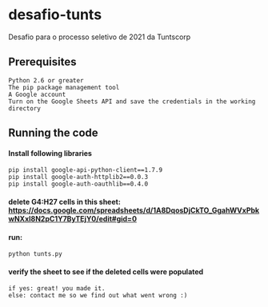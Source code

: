 # desafio-tunts
Desafio para o processo seletivo de 2021 da Tuntscorp

## Prerequisites

	Python 2.6 or greater
	The pip package management tool
	A Google account
	Turn on the Google Sheets API and save the credentials in the working directory
	
## Running the code
#### Install following libraries
	pip install google-api-python-client==1.7.9
	pip install google-auth-httplib2==0.0.3
	pip install google-auth-oauthlib==0.4.0
	
#### delete G4:H27 cells in this sheet: https://docs.google.com/spreadsheets/d/1A8DqosDjCkTO_GgahWVxPbkwNXxl8N2pC1Y7ByTEjY0/edit#gid=0
#### run: 
	python tunts.py
	
#### verify the sheet to see if the deleted cells were populated
	if yes: great! you made it.
	else: contact me so we find out what went wrong :)
